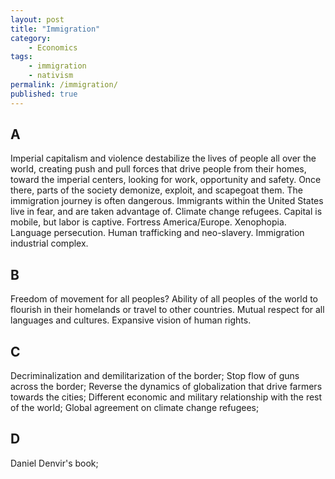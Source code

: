 ```yaml
---
layout: post
title: "Immigration"
category:
    - Economics
tags:
    - immigration
    - nativism
permalink: /immigration/
published: true
---
```


## A

Imperial capitalism and violence destabilize the lives of people all over the world, creating push and pull forces that drive people from their homes, toward the imperial centers, looking for work, opportunity and safety. Once there, parts of the society demonize, exploit, and scapegoat them. The immigration journey is often dangerous. Immigrants within the United States live in fear, and are taken advantage of. Climate change refugees. Capital is mobile, but labor is captive. Fortress America/Europe. Xenophopia. Language persecution. Human trafficking and neo-slavery. Immigration industrial complex.

## B

Freedom of movement for all peoples? Ability of all peoples of the world to flourish in their homelands or travel to other countries. Mutual respect for all languages and cultures. Expansive vision of human rights.

## C

Decriminalization and demilitarization of the border; Stop flow of guns across the border; Reverse the dynamics of globalization that drive farmers towards the cities; Different economic and military relationship with the rest of the world; Global agreement on climate change refugees;

## D

Daniel Denvir's book; 